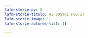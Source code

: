 ```yaml
---
lafm-storie-pv: 8
lafm-storie-titulo: AI VOSTRI POSTI!
lafm-storie-image: ''
lafm-storie-autores-list: []

---
```

